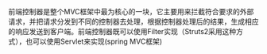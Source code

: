 前端控制器是整个MVC框架中最为核心的一块，它主要用来拦截符合要求的外部请求，并把请求分发到不同的控制器去处理，根据控制器处理后的结果，生成相应的响应发送到客户端。前端控制器既可以使用Filter实现（Struts2采用这种方式），也可以使用Servlet来实现\(spring MVC框架\)

